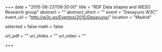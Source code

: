 +++
date = "2015-06-23T09:30:00"
title = "RDF Data shapes and WESO Research group"
abstract = ""
abstract_short = ""
event = "Desayuno W3C"
event_url = "http://w3c.es/Eventos/2015/Desayuno/"
location = "Madrid"

selected = false
math = false

url_pdf = ""
url_slides = ""
url_video = ""

+++


